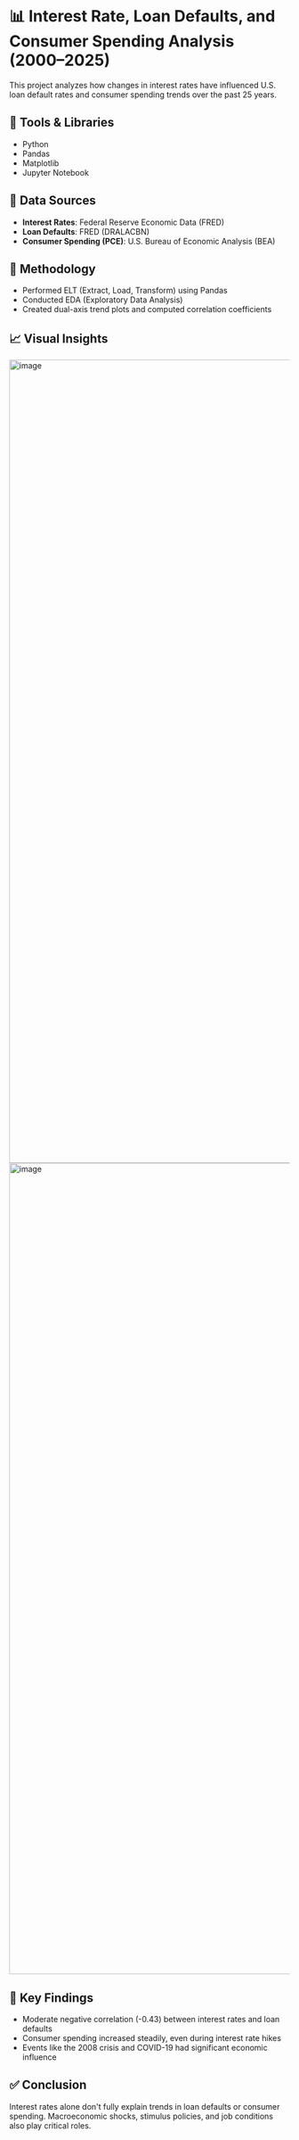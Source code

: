 # 📊 Interest Rate, Loan Defaults, and Consumer Spending Analysis (2000–2025)

This project analyzes how changes in interest rates have influenced U.S. loan default rates and consumer spending trends over the past 25 years.

## 🔧 Tools & Libraries
- Python 
- Pandas
- Matplotlib
- Jupyter Notebook

## 📁 Data Sources
- **Interest Rates**: Federal Reserve Economic Data (FRED)
- **Loan Defaults**: FRED (DRALACBN)
- **Consumer Spending (PCE)**: U.S. Bureau of Economic Analysis (BEA)

## 🧪 Methodology
- Performed ELT (Extract, Load, Transform) using Pandas
- Conducted EDA (Exploratory Data Analysis)
- Created dual-axis trend plots and computed correlation coefficients
## 📈 Visual Insights
<img width="1441" alt="image" src="https://github.com/user-attachments/assets/4aac93d1-9ef1-4466-bd2e-36ab0c148822" />

<img width="1455" alt="image" src="https://github.com/user-attachments/assets/78527c05-c7cc-4e08-976a-ac024a75e3bd" />


## 📌 Key Findings
- Moderate negative correlation (-0.43) between interest rates and loan defaults
- Consumer spending increased steadily, even during interest rate hikes
- Events like the 2008 crisis and COVID-19 had significant economic influence

## ✅ Conclusion
Interest rates alone don't fully explain trends in loan defaults or consumer spending. Macroeconomic shocks, stimulus policies, and job conditions also play critical roles.

